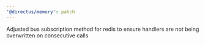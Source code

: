 ```yaml
---
'@directus/memory': patch
---
```


Adjusted bus subscription method for redis to ensure handlers are not being overwritten on consecutive calls
